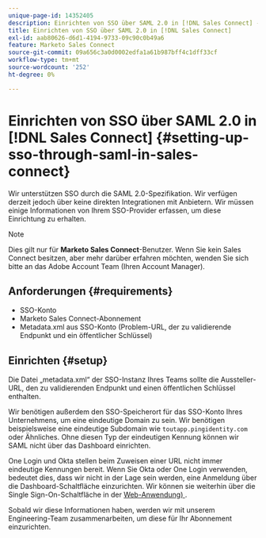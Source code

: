```yaml
---
unique-page-id: 14352405
description: Einrichten von SSO über SAML 2.0 in [!DNL Sales Connect] - Marketo-Dokumente - Produktdokumentation
title: Einrichten von SSO über SAML 2.0 in [!DNL Sales Connect]
exl-id: aab80626-d6d1-4194-9733-09c90c0b49a6
feature: Marketo Sales Connect
source-git-commit: 09a656c3a0d0002edfa1a61b987bff4c1dff33cf
workflow-type: tm+mt
source-wordcount: '252'
ht-degree: 0%

---
```


# Einrichten von SSO über SAML 2.0 in [!DNL Sales Connect] {#setting-up-sso-through-saml-in-sales-connect}

Wir unterstützen SSO durch die SAML 2.0-Spezifikation. Wir verfügen derzeit jedoch über keine direkten Integrationen mit Anbietern. Wir müssen einige Informationen von Ihrem SSO-Provider erfassen, um diese Einrichtung zu erhalten.

>[!NOTE]
>
>Dies gilt nur für **Marketo Sales Connect**-Benutzer. Wenn Sie kein Sales Connect besitzen, aber mehr darüber erfahren möchten, wenden Sie sich bitte an das Adobe Account Team (Ihren Account Manager).

## Anforderungen {#requirements}

* SSO-Konto
* Marketo Sales Connect-Abonnement
* Metadata.xml aus SSO-Konto (Problem-URL, der zu validierende Endpunkt und ein öffentlicher Schlüssel)

## Einrichten {#setup}

Die Datei „metadata.xml“ der SSO-Instanz Ihres Teams sollte die Aussteller-URL, den zu validierenden Endpunkt und einen öffentlichen Schlüssel enthalten.

Wir benötigen außerdem den SSO-Speicherort für das SSO-Konto Ihres Unternehmens, um eine eindeutige Domain zu sein. Wir benötigen beispielsweise eine eindeutige Subdomain wie `toutapp.pingidentity.com` oder Ähnliches. Ohne diesen Typ der eindeutigen Kennung können wir SAML nicht über das Dashboard einrichten.

One Login und Okta stellen beim Zuweisen einer URL nicht immer eindeutige Kennungen bereit. Wenn Sie Okta oder One Login verwenden, bedeutet dies, dass wir nicht in der Lage sein werden, eine Anmeldung über die Dashboard-Schaltfläche einzurichten. Wir können sie weiterhin über die Single Sign-On-Schaltfläche in der [Web-Anwendung) &#x200B;](https://toutapp.com/login).

Sobald wir diese Informationen haben, werden wir mit unserem Engineering-Team zusammenarbeiten, um diese für Ihr Abonnement einzurichten.

